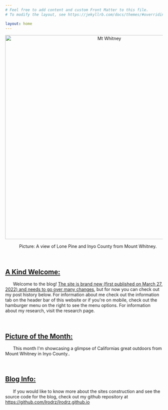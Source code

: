 ```yaml
---
# Feel free to add content and custom Front Matter to this file.
# To modify the layout, see https://jekyllrb.com/docs/themes/#overriding-theme-defaults

layout: home
---
```


<style type="text/css" media="screen">
  .container {
    margin: 10px auto;
    text-align: center;
  }
  p { text-indent: 25px; }
</style>

<div class="container">
<img src="https://i.ibb.co/JHhHt26/IMG-6811.jpg" alt="Mt Whitney" title="Whitney" width="650">

<p>Picture: A view of Lone Pine and Inyo County from Mount Whitney. </p>

</div>


<br>

<h2><u>A Kind Welcome: </u></h2>


Welcome to the blog! <u>The site is brand new (first published on March 27, 2022) and needs to go over many changes</u>,  but for now you can check out my post history below. For information about me check out the information tab on the header bar of this website or if you're on mobile, check out the hamburger menu on the right to see the menu options. For information about my research, visit the research page. 

<br>

<h2><u>Picture of the Month: </u></h2>

This month I'm showcasing a glimpse of Californias great outdoors from Mount Whitney in Inyo County..

<br>

<h2><u>Blog Info: </u></h2>

<p>If you would like to know more about the sites construction and see the source code for the blog, check out my github repository at <a href="https://github.com/lrodrz/lrodrz.github.io">https://github.com/lrodrz/lrodrz.github.io</a></p>

<br>





